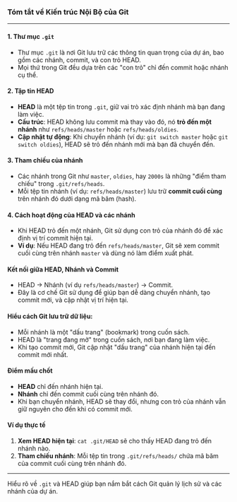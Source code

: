 ### Tóm tắt về Kiến trúc Nội Bộ của Git

---

#### **1. Thư mục `.git`**

- Thư mục `.git` là nơi Git lưu trữ các thông tin quan trọng của dự án, bao gồm các nhánh, commit, và con trỏ HEAD.
- Mọi thứ trong Git đều dựa trên các "con trỏ" chỉ đến commit hoặc nhánh cụ thể.

#### **2. Tập tin HEAD**

- **HEAD** là một tệp tin trong `.git`, giữ vai trò xác định nhánh mà bạn đang làm việc.
- **Cấu trúc**: HEAD không lưu commit mà thay vào đó, nó **trỏ đến một nhánh** như `refs/heads/master` hoặc `refs/heads/oldies`.
- **Cập nhật tự động**: Khi chuyển nhánh (ví dụ: `git switch master` hoặc `git switch oldies`), HEAD sẽ trỏ đến nhánh mới mà bạn đã chuyển đến.

#### **3. Tham chiếu của nhánh**

- Các nhánh trong Git như `master`, `oldies`, hay `2000s` là những "điểm tham chiếu" trong `.git/refs/heads`.
- Mỗi tệp tin nhánh (ví dụ: `refs/heads/master`) lưu trữ **commit cuối cùng** trên nhánh đó dưới dạng mã băm (hash).
  
#### **4. Cách hoạt động của HEAD và các nhánh**

- Khi HEAD trỏ đến một nhánh, Git sử dụng con trỏ của nhánh đó để xác định vị trí commit hiện tại.
- **Ví dụ**: Nếu HEAD đang trỏ đến `refs/heads/master`, Git sẽ xem commit cuối cùng trên nhánh `master` và dùng nó làm điểm xuất phát.

#### **Kết nối giữa HEAD, Nhánh và Commit**

- HEAD -> Nhánh (ví dụ `refs/heads/master`) -> Commit.
- Đây là cơ chế Git sử dụng để giúp bạn dễ dàng chuyển nhánh, tạo commit mới, và cập nhật vị trí hiện tại.

#### **Hiểu cách Git lưu trữ dữ liệu:**
- Mỗi nhánh là một "dấu trang" (bookmark) trong cuốn sách.
- HEAD là "trang đang mở" trong cuốn sách, nơi bạn đang làm việc.
- Khi tạo commit mới, Git cập nhật "dấu trang" của nhánh hiện tại đến commit mới nhất.

#### **Điểm mấu chốt**

- **HEAD** chỉ đến nhánh hiện tại.
- **Nhánh** chỉ đến commit cuối cùng trên nhánh đó.
- Khi bạn chuyển nhánh, HEAD sẽ thay đổi, nhưng con trỏ của nhánh vẫn giữ nguyên cho đến khi có commit mới.

#### **Ví dụ thực tế**

1. **Xem HEAD hiện tại**: `cat .git/HEAD` sẽ cho thấy HEAD đang trỏ đến nhánh nào.
2. **Tham chiếu nhánh**: Mỗi tệp tin trong `.git/refs/heads/` chứa mã băm của commit cuối cùng trên nhánh đó.
  
---

Hiểu rõ về `.git` và HEAD giúp bạn nắm bắt cách Git quản lý lịch sử và các nhánh của dự án.
